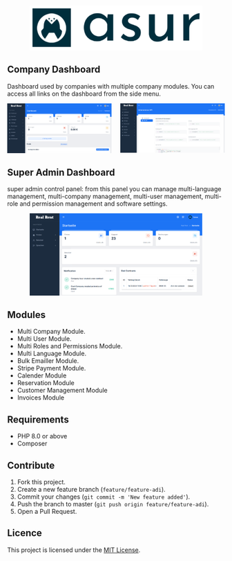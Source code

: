<p align="center"><a href="https://laravel.com" target="_blank"><img src="public/assets/images/systems-logo/logo-dark.png" width="400" alt="Laravel Logo"></a></p>

## Company Dashboard

Dashboard used by companies with multiple company modules. You can access all links on the dashboard from the side menu.

<p align="center" style="display: flex; justify-content: center; gap: 20px;">
  <a href="https://github.com/yunusasuroglu">
    <img width="300" src="public/assets/images/project/3.png" alt="Dashboard">
  </a>
  <a href="https://github.com/yunusasuroglu">
    <img width="300" src="public/assets/images/project/4.png" alt="Dashboard Api Settings">
  </a>
</p>


## Super Admin Dashboard

super admin control panel: from this panel you can manage multi-language management, multi-company management, multi-user management, multi-role and permission management and software settings.

<p align="center" style="display: flex; justify-content: center; gap: 20px;">
  <a href="https://github.com/laravel/framework/actions">
    <img width="400" src="public/assets/images/project/2.png" alt="Build Status">
  </a>
</p>

## Modules

- Multi Company Module.
- Multi User Module.
- Multi Roles and Permissions Module.
- Multi Language Module.
- Bulk Emailler Module.
- Stripe Payment Module.
- Calender Module
- Reservation Module
- Customer Management Module
- Invoices Module

## Requirements

- PHP 8.0 or above
- Composer

## Contribute

1. Fork this project.
2. Create a new feature branch (`feature/feature-adi`).
3. Commit your changes (`git commit -m 'New feature added'`).
4. Push the branch to master (`git push origin feature/feature-adi`).
5. Open a Pull Request.

## Licence
This project is licensed under the [MIT License](LICENSE).
